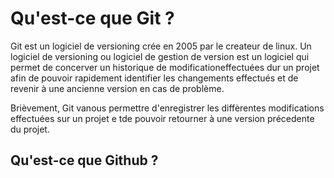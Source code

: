 # Qu'est-ce que Git ?
Git est un logiciel de versioning crée en 2005 par le createur de linux. Un logiciel de versioning ou logiciel de gestion de version est un logiciel
qui permet de concerver un historique de modificationeffectuées dur un projet afin de pouvoir rapidement identifier les changements effectués et de revenir à une ancienne version en cas de problème.

Brièvement, Git vanous permettre d'enregistrer les diffèrentes modifications effectuées sur un projet e tde pouvoir retourner à une version précedente du projet.


## Qu'est-ce que Github ?

